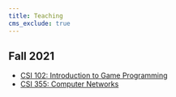 ```yaml
---
title: Teaching
cms_exclude: true
---
```

## Fall 2021
* [CSI 102: Introduction to Game Programming](/content/teaching/Fall-21/intro-gaming-python/)
* [CSI 355: Computer Networks](/content/teaching/Fall-21/intro-gaming-python/)


